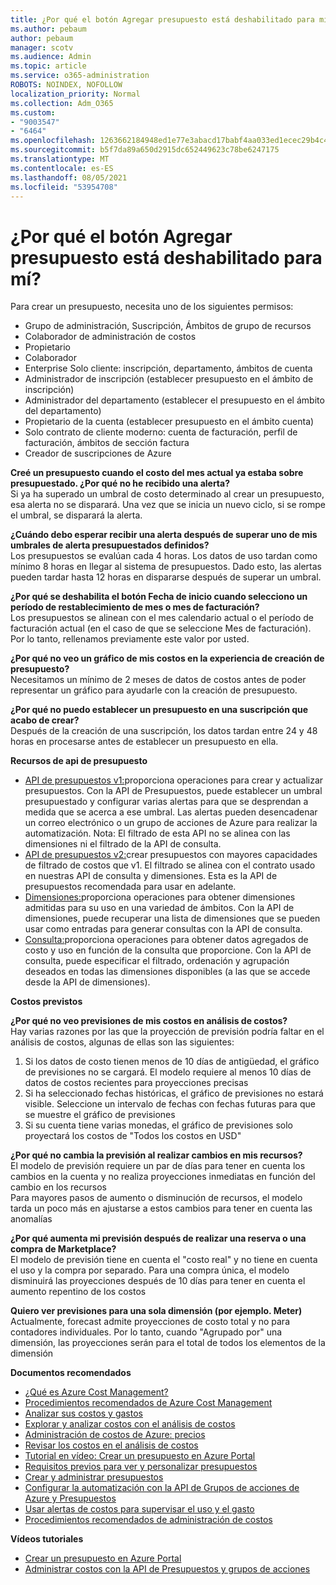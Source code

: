 ```yaml
---
title: ¿Por qué el botón Agregar presupuesto está deshabilitado para mí?
ms.author: pebaum
author: pebaum
manager: scotv
ms.audience: Admin
ms.topic: article
ms.service: o365-administration
ROBOTS: NOINDEX, NOFOLLOW
localization_priority: Normal
ms.collection: Adm_O365
ms.custom:
- "9003547"
- "6464"
ms.openlocfilehash: 1263662184948ed1e77e3abacd17babf4aa033ed1ecec29b4c4afc26d6da56f0
ms.sourcegitcommit: b5f7da89a650d2915dc652449623c78be6247175
ms.translationtype: MT
ms.contentlocale: es-ES
ms.lasthandoff: 08/05/2021
ms.locfileid: "53954708"
---
```

# <a name="why-is-the-add-budget-button-disabled-for-me"></a>¿Por qué el botón Agregar presupuesto está deshabilitado para mí?

Para crear un presupuesto, necesita uno de los siguientes permisos:

- Grupo de administración, Suscripción, Ámbitos de grupo de recursos
- Colaborador de administración de costos
- Propietario
- Colaborador
- Enterprise Solo cliente: inscripción, departamento, ámbitos de cuenta
- Administrador de inscripción (establecer presupuesto en el ámbito de inscripción)
- Administrador del departamento (establecer el presupuesto en el ámbito del departamento)
- Propietario de la cuenta (establecer presupuesto en el ámbito cuenta)
- Solo contrato de cliente moderno: cuenta de facturación, perfil de facturación, ámbitos de sección factura
- Creador de suscripciones de Azure

**Creé un presupuesto cuando el costo del mes actual ya estaba sobre presupuestado. ¿Por qué no he recibido una alerta?**  
Si ya ha superado un umbral de costo determinado al crear un presupuesto, esa alerta no se disparará. Una vez que se inicia un nuevo ciclo, si se rompe el umbral, se disparará la alerta.

**¿Cuándo debo esperar recibir una alerta después de superar uno de mis umbrales de alerta presupuestados definidos?**  
Los presupuestos se evalúan cada 4 horas. Los datos de uso tardan como mínimo 8 horas en llegar al sistema de presupuestos. Dado esto, las alertas pueden tardar hasta 12 horas en dispararse después de superar un umbral.

**¿Por qué se deshabilita el botón Fecha de inicio cuando selecciono un período de restablecimiento de mes o mes de facturación?**  
Los presupuestos se alinean con el mes calendario actual o el período de facturación actual (en el caso de que se seleccione Mes de facturación). Por lo tanto, rellenamos previamente este valor por usted.

**¿Por qué no veo un gráfico de mis costos en la experiencia de creación de presupuesto?**  
Necesitamos un mínimo de 2 meses de datos de costos antes de poder representar un gráfico para ayudarle con la creación de presupuesto.

**¿Por qué no puedo establecer un presupuesto en una suscripción que acabo de crear?**  
Después de la creación de una suscripción, los datos tardan entre 24 y 48 horas en procesarse antes de establecer un presupuesto en ella.

**Recursos de api de presupuesto**

- [API de presupuestos v1:](https://docs.microsoft.com/rest/api/consumption/budgets?WT.mc_id=Portal-Microsoft_Azure_Support)proporciona operaciones para crear y actualizar presupuestos. Con la API de Presupuestos, puede establecer un umbral presupuestado y configurar varias alertas para que se desprendan a medida que se acerca a ese umbral. Las alertas pueden desencadenar un correo electrónico o un grupo de acciones de Azure para realizar la automatización. Nota: El filtrado de esta API no se alinea con las dimensiones ni el filtrado de la API de consulta.
- [API de presupuestos v2:](https://github.com/Azure/azure-rest-api-specs/blob/master/specification/cost-management/resource-manager/Microsoft.CostManagement/preview/2019-04-01-preview/examples/CreateOrUpdateBudget.json)crear presupuestos con mayores capacidades de filtrado de costos que v1. El filtrado se alinea con el contrato usado en nuestras API de consulta y dimensiones. Esta es la API de presupuestos recomendada para usar en adelante.
- [Dimensiones:](https://docs.microsoft.com/rest/api/cost-management/dimensions?WT.mc_id=Portal-Microsoft_Azure_Support)proporciona operaciones para obtener dimensiones admitidas para su uso en una variedad de ámbitos. Con la API de dimensiones, puede recuperar una lista de dimensiones que se pueden usar como entradas para generar consultas con la API de consulta.
- [Consulta:](https://docs.microsoft.com/rest/api/cost-management/query?WT.mc_id=Portal-Microsoft_Azure_Support)proporciona operaciones para obtener datos agregados de costo y uso en función de la consulta que proporcione. Con la API de consulta, puede especificar el filtrado, ordenación y agrupación deseados en todas las dimensiones disponibles (a las que se accede desde la API de dimensiones).

**Costos previstos**

**¿Por qué no veo previsiones de mis costos en análisis de costos?**  
Hay varias razones por las que la proyección de previsión podría faltar en el análisis de costos, algunas de ellas son las siguientes:

1. Si los datos de costo tienen menos de 10 días de antigüedad, el gráfico de previsiones no se cargará. El modelo requiere al menos 10 días de datos de costos recientes para proyecciones precisas
2. Si ha seleccionado fechas históricas, el gráfico de previsiones no estará visible. Seleccione un intervalo de fechas con fechas futuras para que se muestre el gráfico de previsiones
3. Si su cuenta tiene varias monedas, el gráfico de previsiones solo proyectará los costos de "Todos los costos en USD"

**¿Por qué no cambia la previsión al realizar cambios en mis recursos?**  
El modelo de previsión requiere un par de días para tener en cuenta los cambios en la cuenta y no realiza proyecciones inmediatas en función del cambio en los recursos  
Para mayores pasos de aumento o disminución de recursos, el modelo tarda un poco más en ajustarse a estos cambios para tener en cuenta las anomalías

**¿Por qué aumenta mi previsión después de realizar una reserva o una compra de Marketplace?**  
El modelo de previsión tiene en cuenta el "costo real" y no tiene en cuenta el uso y la compra por separado. Para una compra única, el modelo disminuirá las proyecciones después de 10 días para tener en cuenta el aumento repentino de los costos

**Quiero ver previsiones para una sola dimensión (por ejemplo. Meter)**  
Actualmente, forecast admite proyecciones de costo total y no para contadores individuales. Por lo tanto, cuando "Agrupado por" una dimensión, las proyecciones serán para el total de todos los elementos de la dimensión

**Documentos recomendados**

- [¿Qué es Azure Cost Management?](https://docs.microsoft.com/azure/cost-management/overview-cost-mgt?WT.mc_id=Portal-Microsoft_Azure_Support)
- [Procedimientos recomendados de Azure Cost Management](https://docs.microsoft.com/azure/cost-management/cost-mgt-best-practices?WT.mc_id=Portal-Microsoft_Azure_Support)
- [Analizar sus costos y gastos](https://docs.microsoft.com/azure/cost-management/quick-acm-cost-analysis?WT.mc_id=Portal-Microsoft_Azure_Support)
- [Explorar y analizar costos con el análisis de costos](https://docs.microsoft.com/azure/cost-management/quick-acm-cost-analysis?WT.mc_id=Portal-Microsoft_Azure_Support)
- [Administración de costos de Azure: precios](https://azure.microsoft.com/services/cost-management/#pricing)
- [Revisar los costos en el análisis de costos](https://docs.microsoft.com/azure/cost-management-billing/costs/quick-acm-cost-analysis?WT.mc_id=Portal-Microsoft_Azure_Support#review-costs-in-cost-analysis)
- [Tutorial en vídeo: Crear un presupuesto en Azure Portal](https://www.youtube.com/watch?v=ExIVG_Gr45A&t=4s)
- [Requisitos previos para ver y personalizar presupuestos](https://docs.microsoft.com/azure/cost-management-billing/costs/tutorial-acm-create-budgets?WT.mc_id=Portal-Microsoft_Azure_Support#prerequisites)
- [Crear y administrar presupuestos](https://docs.microsoft.com/azure/cost-management-billing/costs/tutorial-acm-create-budgets?WT.mc_id=Portal-Microsoft_Azure_Support#create-a-budget-in-the-azure-portal)
- [Configurar la automatización con la API de Grupos de acciones de Azure y Presupuestos](https://docs.microsoft.com/azure/cost-management/tutorial-acm-create-budgets?WT.mc_id=Portal-Microsoft_Azure_Support#trigger-an-action-group)
- [Usar alertas de costos para supervisar el uso y el gasto](https://docs.microsoft.com/azure/cost-management/cost-mgt-alerts-monitor-usage-spending?WT.mc_id=Portal-Microsoft_Azure_Support)
- [Procedimientos recomendados de administración de costos](https://docs.microsoft.com/azure/cost-management/cost-mgt-best-practices?WT.mc_id=Portal-Microsoft_Azure_Support)  

**Vídeos tutoriales**

- [Crear un presupuesto en Azure Portal](https://go.microsoft.com/fwlink/?linkid=2146761)
- [Administrar costos con la API de Presupuestos y grupos de acciones](https://go.microsoft.com/fwlink/?linkid=2147038)